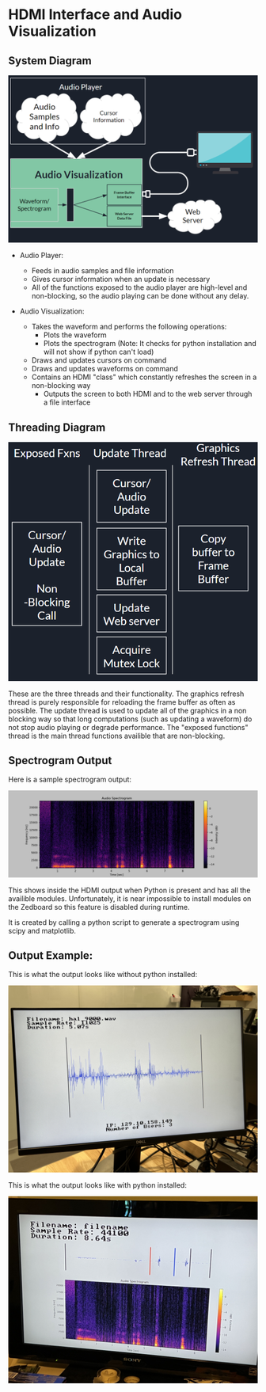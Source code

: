 # HDMI Interface and Audio Visualization

## System Diagram

![image](images/hdmi.PNG)

- Audio Player:
    - Feeds in audio samples and file information
    - Gives cursor information when an update is necessary
    - All of the functions exposed to the audio player are high-level and non-blocking, so the audio playing can be done without any delay.

- Audio Visualization:
    - Takes the waveform and performs the following operations:
        - Plots the waveform
        - Plots the spectrogram (Note: It checks for python installation and will not show if python can't load)
    - Draws and updates cursors on command
    - Draws and updates waveforms on command
    - Contains an HDMI "class" which constantly refreshes the screen in a non-blocking way
        - Outputs the screen to both HDMI and to the web server through a file interface

## Threading Diagram

![image](images/threads.PNG)

These are the three threads and their functionality. The graphics refresh thread is purely responsible for reloading the frame buffer as often as possible. The update thread is used to update all of the graphics in a non blocking way so that long computations (such as updating a waveform) do not stop audio playing or degrade performance. The "exposed functions" thread is the main thread functions availible that are non-blocking.

## Spectrogram Output

Here is a sample spectrogram output:

![image](spec.png)

This shows inside the HDMI output when Python is present and has all the availible modules. Unfortunately, it is near impossible to install modules on the Zedboard so this feature is disabled during runtime. 

It is created by calling a python script to generate a spectrogram using scipy and matplotlib.

## Output Example:

This is what the output looks like without python installed:

![image](images/demo_nop.jpg)

This is what the output looks like with python installed:

![image](images/demo_p.jpg)